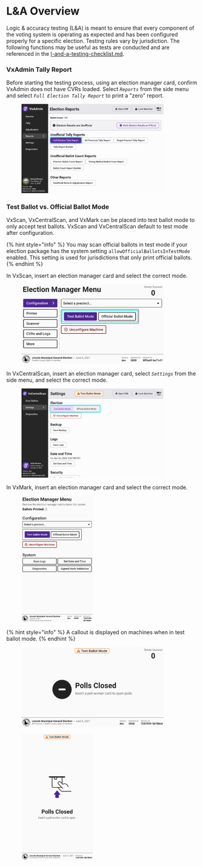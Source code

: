 # L\&A Overview

Logic & accuracy testing (L\&A) is meant to ensure that every component of the voting system is operating as expected and has been configured properly for a specific election. Testing rules vary by jurisdiction. The following functions may be useful as tests are conducted and are referenced in the [l-and-a-testing-checklist.md](l-and-a-testing-checklist.md "mention").

### VxAdmin Tally Report&#x20;

Before starting the testing process, using an election manager card, confirm VxAdmin does not have CVRs loaded. Select _`Reports`_ from the side menu and select _`Full Election Tally Report`_ to print a "zero" report.

<figure><img src="../.gitbook/assets/vxadmin-reports-screen-unofficial (1).png" alt="" width="375"><figcaption></figcaption></figure>

### Test Ballot vs. Official Ballot Mode&#x20;

VxScan, VxCentralScan, and VxMark can be placed into test ballot mode to only accept test ballots. VxScan and VxCentralScan default to test mode after configuration.

{% hint style="info" %}
You may scan official ballots in test mode if your election package has the system setting `allowOfficialBallotsInTestMode` enabled. This setting is used for jurisdictions that only print official ballots.
{% endhint %}

In VxScan, insert an election manager card and select the correct mode.&#x20;

<figure><img src="../.gitbook/assets/election-manager-settings copy.png" alt="" width="375"><figcaption></figcaption></figure>

In VxCentralScan, insert an election manager card, select _`Settings`_ from the side menu, and select the correct mode.

<figure><img src="../.gitbook/assets/cs-settings-2 copy 4.png" alt="" width="375"><figcaption></figcaption></figure>

In VxMark, insert an election manager card and select the correct mode.

<figure><img src="../.gitbook/assets/vxmark-config.png" alt="" width="188"><figcaption></figcaption></figure>

{% hint style="info" %}
A callout is displayed on machines when in test ballot mode.
{% endhint %}

<div><figure><img src="../.gitbook/assets/vxscan-test-ballot-mode (1).png" alt="" width="375"><figcaption></figcaption></figure> <figure><img src="../.gitbook/assets/vxmark-test-ballot-mode (1).png" alt="" width="188"><figcaption></figcaption></figure></div>

